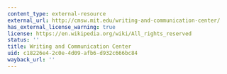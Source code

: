 ```yaml
---
content_type: external-resource
external_url: http://cmsw.mit.edu/writing-and-communication-center/
has_external_license_warning: true
license: https://en.wikipedia.org/wiki/All_rights_reserved
status: ''
title: Writing and Communication Center
uid: c18226e4-2c0e-4d09-afb6-d932c666bc84
wayback_url: ''
---
```


